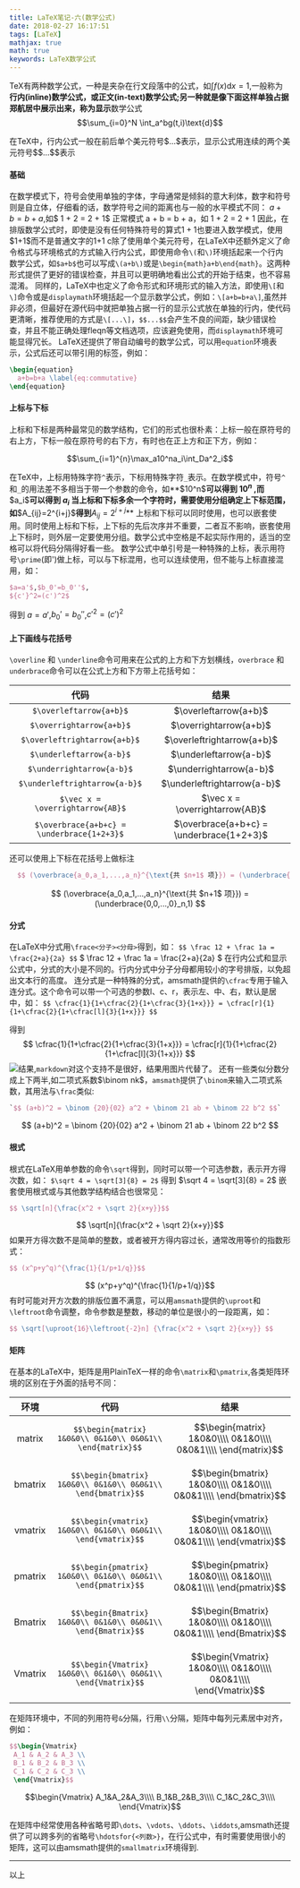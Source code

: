 ```yaml
---
title: LaTeX笔记-六(数学公式)
date: 2018-02-27 16:17:51
tags: [LaTeX]
mathjax: true
math: true
keywords: LaTeX数学公式
---
```

TeX有两种数学公式，一种是夹杂在行文段落中的公式，如$\int f(x) \text{d}x=1$,一般称为**行内(inline)**数学公式，或**正文(in-text)**数学公式;另一种就是像下面这样单独占据郑航居中展示出来，称为**显示**数学公式
$$\sum_{i=0}^N \int_a^bg(t,i)\text{d}$$

在TeX中，行内公式一般在前后单个美元符号\$...\$表示，显示公式用连续的两个美元符号\$\$...\$\$表示
<!--more-->
#### 基础
在数学模式下，符号会使用单独的字体，字母通常是倾斜的意大利体，数字和符号则是自立体，仔细看的话，数学符号之间的距离也与一般的水平模式不同：
$a + b = b + a$,如$ 1 + 2 = 2 + 1$
正常模式
a + b = b + a，如 1 + 2 = 2 + 1
因此，在排版数学公式时，即使是没有任何特殊符号的算式$1+1$也要进入数学模式，使用\$1+1\$而不是普通文字的1+1
c除了使用单个美元符号，在LaTeX中还额外定义了命令格式与环境格式的方式输入行内公式，即使用命令`\(`和`\)`环境括起来一个行内数学公式，如`$a+b$`也可以写成`\(a+b\)`或是`\begin{math}a+b\end{math}`。这两种形式提供了更好的错误检查，并且可以更明确地看出公式的开始于结束，也不容易混淆。
同样的，LaTeX中也定义了命令形式和环境形式的输入方法，即使用`\[`和`\]`命令或是`displaymath`环境括起一个显示数学公式，例如：`\[a+b=b+a\]`,虽然并非必须，但最好在源代码中就把单独占据一行的显示公式放在单独的行内，使代码更清晰，推荐使用的方式是`\[...\]`，`$$...$$`会产生不良的间距，缺少错误检查，并且不能正确处理fleqn等文档选项，应该避免使用，而`displaymath`环境可能显得冗长。
LaTeX还提供了带自动编号的数学公式，可以用`equation`环境表示，公式后还可以带引用的标签，例如：
``` tex 
\begin{equation}
  a+b=b+a \label{eq:commutative}
\end{equation}
```
#### 上标与下标
上标和下标是两种最常见的数学结构，它们的形式也很朴素：上标一般在原符号的右上方，下标一般在原符号的右下方，有时也在正上方和正下方，例如：

$$\sum_{i=1}^{n}\max_a10^na_i\int_Da^2_i$$

在TeX中，上标用特殊字符`^`表示，下标用特殊字符`_`表示。在数学模式中，符号`^`和`_`的用法差不多相当于带一个参数的命令，如**\$10^n\$**可以得到 $10^n$ ,而**\$a_i\$**可以得到 **$a_i$** 当上标和下标多余一个字符时，需要使用分组确定上下标范围，如**\$A_{ij}=2^{i+j}\$**得到**$A_{ij}=2^{i+j}$**
上标和下标可以同时使用，也可以嵌套使用。同时使用上标和下标，上下标的先后次序并不重要，二者互不影响，嵌套使用上下标时，则外层一定要使用分组。数学公式中空格是不起实际作用的，适当的空格可以将代码分隔得好看一些。
数学公式中单引号是一种特殊的上标，表示用符号`\prime`(即')做上标，可以与下标混用，也可以连续使用，但不能与上标直接混用，如：
```tex
$a=a'$,$b_0'=b_0''$,
${c'}^2=(c')^2$
```
得到
$a=a'$,$b_0'=b_0''$,${c'}^2=(c')^2$
#### 上下画线与花括号
`\overline` 和 `\underline`命令可用来在公式的上方和下方划横线，`overbrace` 和 `underbrace`命令可以在公式上方和下方带上花括号如：

|代码|结果|
|:----:|:----:|
|`$\overleftarrow{a+b}$`| $\overleftarrow{a+b}$|
|`$\overrightarrow{a+b}$` |$\overrightarrow{a+b}$|
|`$\overleftrightarrow{a+b}$`| $\overleftrightarrow{a+b}$|
|`$\underleftarrow{a-b}$` |$\underleftarrow{a-b}$|
|`$\underrightarrow{a-b}$` |$\underrightarrow{a-b}$|
|`$\underleftrightarrow{a-b}$`|$\underleftrightarrow{a-b}$|
|`$\vec x = \overrightarrow{AB}$`|$\vec x = \overrightarrow{AB}$|
|`$\overbrace{a+b+c} = \underbrace{1+2+3}$`|$\overbrace{a+b+c} = \underbrace{1+2+3}$|

还可以使用上下标在花括号上做标注
``` tex
  $$ (\overbrace{a_0,a_1,...,a_n}^{\text{共 $n+1$ 项}}) = (\underbrace{0,0,...,0}_n,1) $$
```
$$ (\overbrace{a_0,a_1,...,a_n}^{\text{共 $n+1$ 项}}) = (\underbrace{0,0,...,0}_n,1) $$
#### 分式
在LaTeX中分式用`\frace<分子><分母>`得到，如：
`$$ \frac 12 + \frac 1a = \frac{2+a}{2a} $$`  $ \frac 12 + \frac 1a = \frac{2+a}{2a} $
在行内公式和显示公式中，分式的大小是不同的。行内分式中分子分母都用较小的字号排版，以免超出文本行的高度。
连分式是一种特殊的分式，amsmath提供的`\cfrac`专用于输入连分式。这个命令可以带一个可选的参数l、c、r，表示左、中、右，默认是居中，如：
`$$ \cfrac{1}{1+\cfrac{2}{1+\cfrac{3}{1+x}}} = \cfrac[r]{1}{1+\cfrac{2}{1+\cfrac[l]{3}{1+x}}} $$`

得到  $$ \cfrac{1}{1+\cfrac{2}{1+\cfrac{3}{1+x}}} = \cfrac[r]{1}{1+\cfrac{2}{1+\cfrac[l]{3}{1+x}}} $$
 ![结果](/image/latex/latex_note_six_1.png),`markdown`对这个支持不是很好，结果用图片代替了。
还有一些类似分数分成上下两半,如二项式系数$\binom nk$，`amsmath`提供了`\binom`来输入二项式系数，其用法与`\frac`类似:
``` tex
`$$ (a+b)^2 = \binom {20}{02} a^2 + \binom 21 ab + \binom 22 b^2 $$`
```
$$ (a+b)^2 = \binom {20}{02} a^2 + \binom 21 ab + \binom 22 b^2 $$
#### 根式
根式在LaTeX用单参数的命令`\sqrt`得到，同时可以带一个可选参数，表示开方得次数，如：
`$\sqrt 4 = \sqrt[3]{8} = 2$` 得到 $\sqrt 4 = \sqrt[3]{8} = 2$
嵌套使用根式或与其他数学结构结合也很常见：
``` tex
$$ \sqrt[n]{\frac{x^2 + \sqrt 2}{x+y}}$$
```
$$ \sqrt[n]{\frac{x^2 + \sqrt 2}{x+y}}$$
如果开方得次数不是简单的整数，或者被开方得内容过长，通常改用等价的指数形式：
``` tex 
$$ (x^p+y^q)^{\frac{1}{1/p+1/q}}$$
```
$$ (x^p+y^q)^{\frac{1}{1/p+1/q}}$$
有时可能对开方次数的排版位置不满意，可以用`amsmath`提供的`\uproot`和`\leftroot`命令调整，命令参数是整数，移动的单位是很小的一段距离，如：
``` tex
$$ \sqrt[\uproot{16}\leftroot{-2}n] {\frac{x^2 + \sqrt 2}{x+y}} $$
```

#### 矩阵
在基本的LaTeX中，矩阵是用PlainTeX一样的命令`\matrix`和`\pmatrix`,各类矩阵环境的区别在于外面的括号不同：

|环境|代码|结果|
|:----:|:----:|:----:|
|matrix|`$$\begin{matrix} 1&0&0\\ 0&1&0\\ 0&0&1\\ \end{matrix}$$`|$$\begin{matrix} 1&0&0\\\\ 0&1&0\\\\ 0&0&1\\\\ \end{matrix}$$|
|bmatrix|`$$\begin{bmatrix} 1&0&0\\ 0&1&0\\ 0&0&1\\ \end{bmatrix}$$`|$$\begin{bmatrix} 1&0&0\\\\ 0&1&0\\\\ 0&0&1\\\\ \end{bmatrix}$$|
|vmatrix|`$$\begin{vmatrix} 1&0&0\\ 0&1&0\\ 0&0&1\\ \end{vmatrix}$$`|$$\begin{vmatrix} 1&0&0\\\\ 0&1&0\\\\ 0&0&1\\\\ \end{vmatrix}$$|
|pmatrix|`$$\begin{pmatrix} 1&0&0\\ 0&1&0\\ 0&0&1\\ \end{pmatrix}$$`|$$\begin{pmatrix} 1&0&0\\\\ 0&1&0\\\\ 0&0&1\\\\ \end{pmatrix}$$|
|Bmatrix|`$$\begin{Bmatrix} 1&0&0\\ 0&1&0\\ 0&0&1\\ \end{Bmatrix}$$`|$$\begin{Bmatrix} 1&0&0\\\\ 0&1&0\\\\ 0&0&1\\\\ \end{Bmatrix}$$|
|Vmatrix|`$$\begin{Vmatrix} 1&0&0\\ 0&1&0\\ 0&0&1\\ \end{Vmatrix}$$`|$$\begin{Vmatrix} 1&0&0\\\\ 0&1&0\\\\ 0&0&1\\\\ \end{Vmatrix}$$|

在矩阵环境中，不同的列用符号`&`分隔，行用`\\`分隔，矩阵中每列元素居中对齐，例如：

``` tex
$$\begin{Vmatrix} 
 A_1 & A_2 & A_3 \\ 
 B_1 & B_2 & B_3 \\ 
 C_1 & C_2 & C_3 \\ 
 \end{Vmatrix}$$
 ```

$$\begin{Vmatrix}  A_1&A_2&A_3\\\\  B_1&B_2&B_3\\\\  C_1&C_2&C_3\\\\  \end{Vmatrix}$$


在矩阵中经常使用各种省略号即`\dots`、`\vdots`、`\ddots`、`\iddots`,amsmath还提供了可以跨多列的省略号`\hdotsfor{<列数>}`，在行公式中，有时需要使用很小的矩阵，这可以由amsmath提供的`smallmatrix`环境得到.

-----
以上